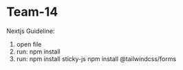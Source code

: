 # Team-14

Nextjs Guideline:
1. open file
2. run: npm install
3. run: npm install sticky-js 
            npm install @tailwindcss/forms